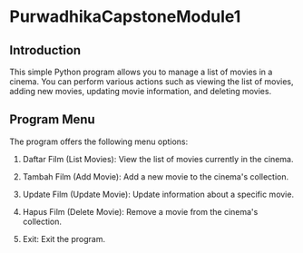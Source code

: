 # PurwadhikaCapstoneModule1

## Introduction
This simple Python program allows you to manage a list of movies in a cinema. You can perform various actions such as viewing the list of movies, adding new movies, updating movie information, and deleting movies.

## Program Menu
The program offers the following menu options:

1. Daftar Film (List Movies): View the list of movies currently in the cinema.

2. Tambah Film (Add Movie): Add a new movie to the cinema's collection.

3. Update Film (Update Movie): Update information about a specific movie.

4. Hapus Film (Delete Movie): Remove a movie from the cinema's collection.

5. Exit: Exit the program.

